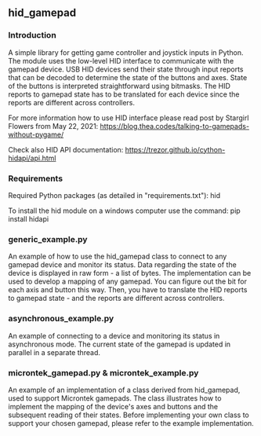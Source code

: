 ## hid_gamepad
### Introduction
A simple library for getting game controller and joystick inputs in Python. The module uses the low-level HID interface to communicate with the gamepad device. USB HID devices send their state through input reports that can be decoded to determine the state of the buttons and axes. State of the buttons is interpreted straightforward using bitmasks. The HID reports to gamepad state has to be translated for each device since the reports are different across controllers.

For more information how to use HID interface please read post by Stargirl Flowers from May 22, 2021:
https://blog.thea.codes/talking-to-gamepads-without-pygame/

Check also HID API documentation:
https://trezor.github.io/cython-hidapi/api.html

### Requirements
Required Python packages (as detailed in "requirements.txt"):
hid

To install the hid module on a windows computer use the command:
pip install hidapi

### generic_example.py
An example of how to use the hid_gamepad class to connect to any gamepad device and monitor its status. Data regarding the state of the device is displayed in raw form - a list of bytes. The implementation can be used to develop a mapping of any gamepad. You can figure out the bit for each axis and button this way. Then, you have to translate the HID reports to gamepad state - and the reports are different across controllers.

### asynchronous_example.py
An example of connecting to a device and monitoring its status in asynchronous mode. The current state of the gamepad is updated in parallel in a separate thread.  

### microntek_gamepad.py & microntek_example.py
An example of an implementation of a class derived from hid_gamepad, used to support Microntek gamepads. The class illustrates how to implement the mapping of the device's axes and buttons and the subsequent reading of their states. Before implementing your own class to support your chosen gamepad, please refer to the example implementation.

